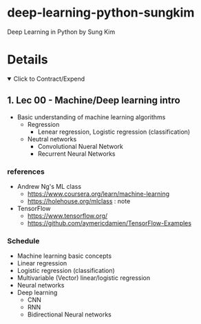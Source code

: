 # deep-learning-python-sungkim

Deep Learning in Python by Sung Kim

# Details

<details open>
  <summary>Click to Contract/Expend</summary>

## 1. Lec 00 - Machine/Deep learning intro

- Basic understanding of machine learning algorithms
  - Regression
    - Lenear regression, Logistic regression (classification)
  - Neutral networks
    - Convolutional Nueral Network
    - Recurrent Neural Networks

### references

- Andrew Ng's ML class
  - https://www.coursera.org/learn/machine-learning
  - https://holehouse.org/mlclass : note
- TensorFlow
  - https://www.tensorflow.org/
  - https://github.com/aymericdamien/TensorFlow-Examples

### Schedule

- Machine learning basic concepts
- Linear regression
- Logistic regression (classification)
- Multivariable (Vector) linear/logistic regression
- Neural networks
- Deep learning
  - CNN
  - RNN
  - Bidirectional Neural networks

</details>

